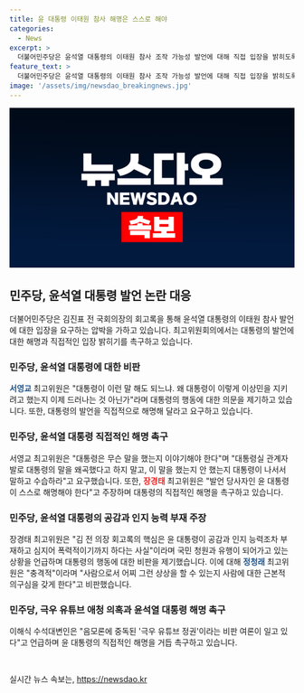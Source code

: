 ```yaml
---
title: 윤 대통령 이태원 참사 해명은 스스로 해야
categories:
  - News
excerpt: >
  더불어민주당은 윤석열 대통령의 이태원 참사 조작 가능성 발언에 대해 직접 입장을 밝히도록 압박하고 있습니다. 최고위원들은 대통령의 발언에 대한 비판을 피하지 않았으며, 윤 대통령이 직접 해명해야 한다고 주장했습니다. 이에 윤 대통령의 발언은 국민의 관심을 끈 상황이며, 이에 대한 직접적인 해명이 필요하다는 여론이 확산되고 있습니다. 관련해서 더 자세히 알고 싶다면 KBS뉴스를 구독해주세요!
feature_text: >
  더불어민주당은 윤석열 대통령의 이태원 참사 조작 가능성 발언에 대해 직접 입장을 밝히도록 압박하고 있습니다. 최고위원들은 대통령의 발언에 대한 비판을 피하지 않았으며, 윤 대통령이 직접 해명해야 한다고 주장했습니다. 이에 윤 대통령의 발언은 국민의 관심을 끈 상황이며, 이에 대한 직접적인 해명이 필요하다는 여론이 확산되고 있습니다. 관련해서 더 자세히 알고 싶다면 KBS뉴스를 구독해주세요!
image: '/assets/img/newsdao_breakingnews.jpg'
---
```


<p><img src="/assets/img/newsdao_breakingnews.jpg" alt="ontimetimes 속보" /></p>

<h2 data-ke-size="size26">민주당, 윤석열 대통령 발언 논란 대응</h2>

<p data-ke-size="size16">더불어민주당은 김진표 전 국회의장의 회고록을 통해 윤석열 대통령의 이태원 참사 발언에 대한 입장을 요구하는 압박을 가하고 있습니다. 최고위원회의에서는 대통령의 발언에 대한 해명과 직접적인 입장 밝히기를 촉구하고 있습니다.</p>

<h3>민주당, 윤석열 대통령에 대한 비판</h3>

<p data-ke-size="size16"><b><span style="color: #1a5490;">서영교</span></b> 최고위원은 "대통령이 이런 말 해도 되느냐. 왜 대통령이 이렇게 이상민을 지키려고 했는지 이제 드러나는 것 아닌가"라며 대통령의 행동에 대한 의문을 제기하고 있습니다. 또한, 대통령의 발언을 직접적으로 해명해 달라고 요구하고 있습니다.</p>

<h3>민주당, 윤석열 대통령 직접적인 해명 촉구</h3>

<p data-ke-size="size16">서영교 최고위원은 "대통령은 무슨 말을 했는지 이야기해야 한다"며 "대통령실 관계자 발로 대통령의 말을 왜곡했다고 하지 말고, 이 말을 했는지 안 했는지 대통령이 나서서 말하고 수습하라"고 요구했습니다. 또한, <b><span style="color: #ee2323;">장경태</span></b> 최고위원은 "발언 당사자인 윤 대통령이 스스로 해명해야 한다"고 주장하며 대통령의 직접적인 해명을 촉구하고 있습니다.</p>

<h3>민주당, 윤석열 대통령의 공감과 인지 능력 부재 주장</h3>

<p data-ke-size="size16">장경태 최고위원은 "김 전 의장 회고록의 핵심은 윤 대통령이 공감과 인지 능력조차 부재하고 심지어 폭력적이기까지 하다는 사실"이라며 국민 청원과 유행이 되어가고 있는 상황을 언급하며 대통령의 행동에 대한 비판을 제기했습니다. 이에 대해 <b><span style="color: #1a5490;">정청래</span></b> 최고위원은 "충격적"이라며 "사람으로서 어찌 그런 상상을 할 수 있는지 사람에 대한 근본적 의구심을 갖게 한다"고 비판했습니다.</p>

<h3>민주당, 극우 유튜브 애청 의혹과 윤석열 대통령 해명 촉구</h3>

<p data-ke-size="size16">이해식 수석대변인은 "음모론에 중독된 '극우 유튜브 정권'이라는 비판 여론이 일고 있다"고 언급하며 윤 대통령의 직접적인 해명을 거듭 촉구하고 있습니다.</p>

<p data-ke-size="size16">&nbsp;</p>
실시간 뉴스 속보는, <a href="https://newsdao.kr" rel="dofollow">https://newsdao.kr</a>


